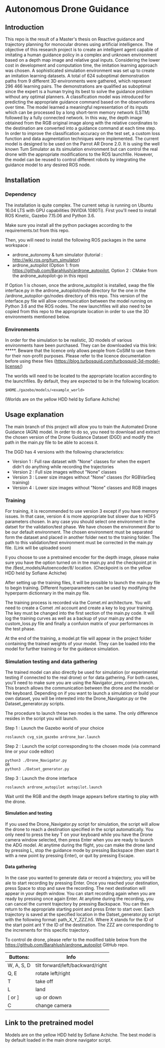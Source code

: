 # Autonomous Drone Guidance
## Introduction
This repo is the result of a Master's thesis on Reactive guidance and trajectory planning for monocular drones using artificial intelligence. 
The objective of this research project is to create an intelligent agent capable of imitating a human guidance policy in a complex and unknown environment based on a depth map image and relative goal inputs. Considering the lower cost in development and computation time, the imitation learning approach was chosen. A sophisticated simulation environment was set up to create an imitation learning datasets. A total of 624 suboptimal demonstration paths from 9 different 3D environments were gathered, which represent 296 466 learning pairs. The demonstrations are qualified as suboptimal since the expert is a human trying its best to solve the guidance problem without any optimal planners.
A classification model was introduced for predicting the appropriate guidance command based on the observations over time. The model learned a meaningful representation of its inputs which can be processed by a long short-term memory network (LSTM) followed by a fully connected network. In this way, the depth image obtained from the RGB original image along with the relative coordinates to the destination are converted into a guidance command at each time step. In order to improve the classification accuracy on the test set, a custom loss function and data augmentation techniques were implemented.
The current model is designed to be used on the Parrot AR Drone 2.0. It is using the well known Tum Simulator as its simulation environment but can control the real drone with the appropriate modifications to the ROS launchfile. However, the model can be reused to control different robots by integrating the guidance model to any desired ROS node.

## Installation
### Dependency
The installation is quite complex. The current setup is running on Ubuntu 16.04 LTS with GPU capabilities (NVIDIA 1080Ti). 
First you'll need to install ROS Kinetic, Gazebo 7.15.06 and Python 3.6.

Make sure you install all the python packages according to the requirements.txt from this repo.

Then, you will need to install the following ROS packages in the same workspace :

 - ardrone_autonomy & tum simulator (tutorial : http://wiki.ros.org/tum_simulator)
 - ardrone_autopilot (Option 1: from https://github.com/Barahlush/ardrone_autopilot, Option 2 : CMake from the ardrone_autopilot-go in this repo)
 
If Option 1 is chosen, once the ardrone_autopilot is installed, swap the file interface.py in the ardrone_autopilot/node directory for the one in the /ardrone_autopilor-go/nodes  directory of this repo. This version of the interface.py file will allow communication between the model running on Python 3.6 and the ROS nodes.
 The new launchfiles will also need to be copied from this repo to the appropriate location in order to use the 3D environments mentioned below. 
 
### Environments 
In order for the simulation to be realistic, 3D models of various environments have been purchased. They can be downloaded via this link: *****. Beware that the licence only allows people from CoSIM to use them for their non-profit purposes. Please refer to the licence documentation before using these files (https://blog.turbosquid.com/turbosquid-3d-model-license/)

The worlds will need to be located to the appropriate location according to the launchfiles. By default, they are expected to be in the following location:

    $HOME./gazebo/models/<example_world>

(Worlds are on the yellow HDD held by Sofiane Achiche)

## Usage explanation
The main branch of this project will allow you to train the Automated Drone Guidance (AGN) model. In order to do so, you need to download and extract the chosen version of the Drone Guidance Dataset (DGD) and modify the path in the main.py file to be able to access it.

The DGD has 4 versions with the following characteristics:

 - Version 1 : Full raw dataset with "None" classes for when the expert  didn't do anything while recording the trajectories
 - Version 2 : Full size images without "None" classes
 - Version 3 : Lower size images without "None" classes (for RGBVarSeq training)
 - Version 4 : Lower size images without "None" classes and RGB images

### Training
For training, it is recommended to use version 3 except if you have memory issues. In that case, version 4 is more appropriate but slower due to HDF5 parameters chosen.
In any case you should select one environment in the datset for the validation/test phase. We have chosen the environment *Bar* to be our default environment. The chosen environment must be separated form the dataset and placed in another folder next to the training folder. The path to this validation/test environment must be corrected in the main.py file.
(Link will be uploaded soon)

Il you choose to use a pretrained encoder for the depth image, please make sure you have the option turned on in tne main.py and the checkpoint.pt in the /Best_models/Autoencoder/8/ location.
(Checkpoint is on the yellow HDD held by Sofiane Achiche)

After setting up the training files, it will be possible to launch the main.py file to begin training. Different hyperparameters can be used by modifying the hyperparm dictionnary in the main.py file.

The training process is recorded via the Comet.ml architecture. You will need to create a Comet .ml account and create a key to log your training. The key must be changed into the first section of the main.py code. It will log the training curves as well as a backup of your main.py and the custom_loss.py file and finally a confuion matrix of your performances in the test phase.

At the end of the training, a model.pt file will appear in the project folder containing the trained weights of your model. They can be loaded into the model for further training or for the guidance simulation.

### Simulation testing and data gathering

The trained model can also directly be used for simulation (or experimental testing if connected to the real drone) or for data gathering. For both cases, you'll need to make sure you are using the Navigator_prev_comm branch. This branch allows the communication between the drone and the model or the keyboard. Depending on if you want to launch a simulation or build your own dataset, you will be interested into the Drone_Navigator.py or the Dataset_generator.py scripts.

The procedure to launch these two modes is the same. The only difference resides in the script you will launch.

Step 1 : Launch the Gazebo world of your choice

    roslaunch cvg_sim_gazebo ardrone_bar.launch

Step 2 : Launch the script corresponding to the chosen mode (via command line or your code editor)

    python3 ./Drone_Navigator.py
    OR
    python3 ./Datset_generator.py

Step 3 : Launch the drone interface

    roslaunch ardrone_autopilot autopilot.launch

Wait until the RGB and the depth Image appears before starting to play with the drone.

#### Simulation and testing

If you used the Drone_Navigator.py script for simulation, the script will allow the drone to reach a destination specified in the script automatically. You only need to press the key T on your keyboard while you have the Drone camera window selected, then press Enter when you are ready to launch the ADG model. At anytime during the flight, you can make the drone land by pressing L, stop the guidance mode by pressing Backspace (then start it with a new point by pressing Enter), or quit by pressing Escape.

#### Data gathering

In the case you wanted to generate data or record a trajectory, you will be ale to start recording by pressing Enter. Once you reached your destination, press Space to stop and save the recording. The next destination will appear in your depth window. You can start recording again when you are ready by pressing once again Enter. At anytime during the recording, you can cancel the current trajectory by pressing Backspace. You can then return to the appropriate starting point and press Enter to start over. 
Each trajectory is saved at the specified location in the Datset_generator.py script with the following format: path_X_Y_ZZZ.h5. Where X stands for the ID of the start point ant Y the ID of the destination. The ZZZ are corresponding to the increments for this specific trajectory.

To control de drone, please refer to the modified table below from the https://github.com/Barahlush/ardrone_autopilot GitHub repo.

|Buttons: |Info|
|-----|------|
|W, A, S, D | tilt forward/left/backward/right
|Q, E| rotate left/right
|T | take off
|L | land
|[ or ] | up or down
|C | change camera

## Link to the pretrained model

Models are on the yellow HDD held by Sofiane Achiche. The best model is by default loaded in the main drone navigator script.
   
